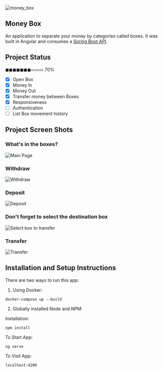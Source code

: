 ![money_box](https://user-images.githubusercontent.com/19581381/65416920-42313280-ddcf-11e9-8e6b-406b6bd45de6.png)

## Money Box
An application to separate your money by categories called boxes. It was built in Angular and consumes a [Spring Boot API](https://github.com/SilvaAriel/Money-Box-API).

## Project Status
◼◼◼◼◼◼◼▭▭▭ 70%
- [x] Open Box
- [x] Money In
- [x] Money Out
- [x] Transfer money between Boxes
- [x] Responsiveness
- [ ] Authentication
- [ ] List Box movement history

## Project Screen Shots

### What's in the boxes?

![Main Page](https://user-images.githubusercontent.com/19581381/65415285-d3060f00-ddcb-11e9-989a-9acc9a6c6e0a.png)

### Withdraw

![Withdraw](https://user-images.githubusercontent.com/19581381/65415286-d39ea580-ddcb-11e9-9403-fcaa58e05240.png)

### Deposit

![Deposit](https://user-images.githubusercontent.com/19581381/65415287-d39ea580-ddcb-11e9-9408-e351dee15bbf.png)

### Don't forget to select the destination box

![Select box to transfer](https://user-images.githubusercontent.com/19581381/65416189-b2d74f80-ddcd-11e9-9214-c5b0dfee7345.png)

### Transfer

![Transfer](https://user-images.githubusercontent.com/19581381/65415291-d39ea580-ddcb-11e9-83e2-79d61533b640.png)

## Installation and Setup Instructions
There are two ways to run this app:

1. Using Docker:

`docker-compose up --build`

2. Globally installed Node and NPM:

Installation:

`npm install`

To Start App:

`ng serve`

To Visit App:  

`localhost:4200`
